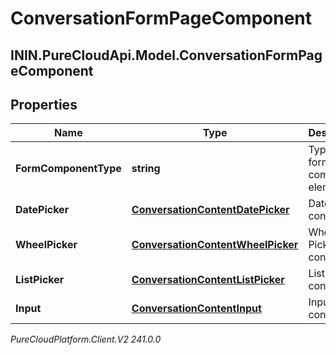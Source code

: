 # ConversationFormPageComponent

## ININ.PureCloudApi.Model.ConversationFormPageComponent

## Properties

|Name | Type | Description | Notes|
|------------ | ------------- | ------------- | -------------|
| **FormComponentType** | **string** | Type of this form component element | [optional] |
| **DatePicker** | [**ConversationContentDatePicker**](ConversationContentDatePicker) | Date Picker content. | [optional] |
| **WheelPicker** | [**ConversationContentWheelPicker**](ConversationContentWheelPicker) | Wheel Picker content. | [optional] |
| **ListPicker** | [**ConversationContentListPicker**](ConversationContentListPicker) | List Picker content. | [optional] |
| **Input** | [**ConversationContentInput**](ConversationContentInput) | Input content. | [optional] |



_PureCloudPlatform.Client.V2 241.0.0_
